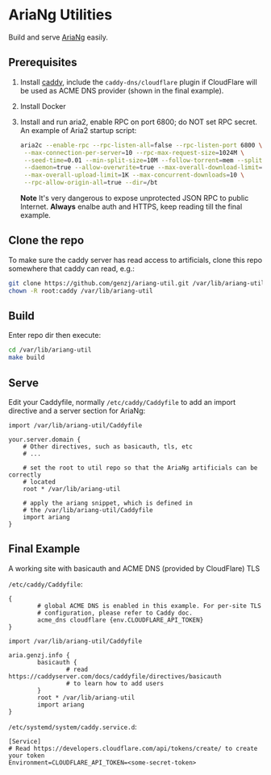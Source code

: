 # AriaNg Utilities

Build and serve [AriaNg](https://github.com/mayswind/AriaNg) easily.

## Prerequisites

1. Install [caddy](https://caddyserver.com/docs/install), include the
   `caddy-dns/cloudflare` plugin if CloudFlare will be used as ACME DNS provider
   (shown in the final example).
1. Install Docker
1. Install and run aria2, enable RPC on port 6800; do NOT set RPC secret.
   An example of Aria2 startup script:

   ```sh
   aria2c --enable-rpc --rpc-listen-all=false --rpc-listen-port 6800 \
    --max-connection-per-server=10 --rpc-max-request-size=1024M \
    --seed-time=0.01 --min-split-size=10M --follow-torrent=mem --split=10 \
    --daemon=true --allow-overwrite=true --max-overall-download-limit=0 \
    --max-overall-upload-limit=1K --max-concurrent-downloads=10 \
    --rpc-allow-origin-all=true --dir=/bt
   ```
   **Note** It's very dangerous to expose unprotected JSON RPC to public
   Internet. **Always** enalbe auth and HTTPS, keep reading till the final
   example.

## Clone the repo

To make sure the caddy server has read access to artificials, clone this repo
somewhere that caddy can read, e.g.:

```sh
git clone https://github.com/genzj/ariang-util.git /var/lib/ariang-util
chown -R root:caddy /var/lib/ariang-util
```

## Build

Enter repo dir then execute:

```sh
cd /var/lib/ariang-util
make build
```

## Serve

Edit your Caddyfile, normally `/etc/caddy/Caddyfile` to add an import directive
and a server section for AriaNg:

```
import /var/lib/ariang-util/Caddyfile

your.server.domain {
    # Other directives, such as basicauth, tls, etc
    # ...

    # set the root to util repo so that the AriaNg artificials can be correctly
    # located
    root * /var/lib/ariang-util

    # apply the ariang snippet, which is defined in
    # the /var/lib/ariang-util/Caddyfile
    import ariang
}
```

## Final Example

A working site with basicauth and ACME DNS (provided by CloudFlare) TLS

`/etc/caddy/Caddyfile`:

```
{
        # global ACME DNS is enabled in this example. For per-site TLS
        # configuration, please refer to Caddy doc.
        acme_dns cloudflare {env.CLOUDFLARE_API_TOKEN}
}

import /var/lib/ariang-util/Caddyfile

aria.genzj.info {
        basicauth {
                # read https://caddyserver.com/docs/caddyfile/directives/basicauth 
                # to learn how to add users
        }
        root * /var/lib/ariang-util
        import ariang
}
```

`/etc/systemd/system/caddy.service.d`:

```
[Service]
# Read https://developers.cloudflare.com/api/tokens/create/ to create your token
Environment=CLOUDFLARE_API_TOKEN=<some-secret-token>
```
